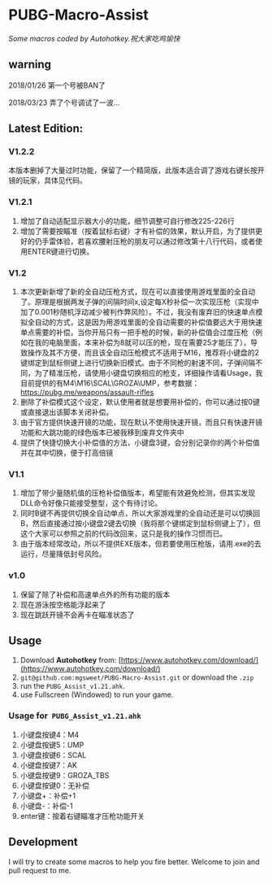 # PUBG-Macro-Assist
*Some macros coded by Autohotkey.祝大家吃鸡愉快*

## warning
2018/01/26 第一个号被BAN了

2018/03/23 弄了个号调试了一波...

## Latest Edition:
### V1.2.2 
本版本删掉了大量过时功能，保留了一个精简版，此版本适合调了游戏右键长按开镜的玩家，具体见代码。

### V1.2.1
1. 增加了自动适配显示器大小的功能，细节调整可自行修改225-226行
2. 增加了需要按瞄准（按着鼠标右键）才有补偿的效果，默认开启，为了提供更好的仍手雷体验，若喜欢腰射压枪的朋友可以通过修改第十八行代码，或者使用ENTER键进行切换。

### V1.2
1. 本次更新新增了新的全自动压枪方式，现在可以直接使用游戏里面的全自动了。原理是根据两发子弹的间隔时间x,设定每X秒补偿一次实现压枪（实现中加了0.001秒随机浮动减少被判作弊风险）。不过，我没有废弃旧的快速单点模拟全自动的方式，这是因为用游戏里面的全自动需要的补偿值要远大于用快速单点需要的补偿，当你开局只有一把手枪的时候，新的补偿值会过度压枪（例如在我的电脑里面，本来补偿为8就可以压的枪，现在需要25才能压了），导致操作及其不方便，而且该全自动压枪模式不适用于M16，推荐将小键盘的2键绑定到鼠标侧键上进行切换新旧模式。由于不同枪的射速不同，子弹间隔不同，为了精准压枪，请使用小键盘切换相应的枪支，详细操作请看Usage，我目前提供的有M4\M16\SCAL\GROZA\UMP，参考数据：https://pubg.me/weapons/assault-rifles
2. 删除了补偿模式这个设定，默认使用者就是想要用补偿的，你可以通过按0键或直接退出该脚本关闭补偿。
3. 由于官方提供快速开镜的功能，现在默认不使用快速开镜，而且只有快速开镜功能和大跳功能的绿色版本已被我移到废弃文件夹中
4. 提供了快捷切换大小补偿值的方法，小键盘3键，会分别记录你的两个补偿值并在其中切换，便于打高倍镜

### V1.1
1. 增加了带少量随机值的压枪补偿值版本，希望能有效避免检测，但其实发现DLL命令好像只能接受整型，这个有待讨论。
2. 同时B键不再提供切换全自动单点，所以大家游戏里的全自动还是可以切换回B，然后直接通过按小键盘2键去切换（我将那个键绑定到鼠标侧键上了），但这个大家可以参照之前的代码改回来，这只是我的操作习惯而已。
3. 由于版本经常改动，所以不提供EXE版本，但若要使用压枪版，请用.exe的去运行，尽量降低封号风险。

### v1.0
1. 保留了除了补偿和高速单点外的所有功能的版本
2. 现在游泳按空格能浮起来了
3. 现在跳跃开镜不会再卡在瞄准状态了

## Usage
1. Download **Autohotkey** from: [https://www.autohotkey.com/download/](https://www.autohotkey.com/download/)
2. `git@github.com:mgsweet/PUBG-Macro-Assist.git` or download the `.zip`
3. run the `PUBG_Assist_v1.21.ahk`.
4. use Fullscreen (Windowed) to run your game.

### Usage for  `PUBG_Assist_v1.21.ahk`
1. 小键盘按键4：M4
2. 小键盘按键5：UMP
3. 小键盘按键6：SCAL
4. 小键盘按键7：AK
5. 小键盘按键9：GROZA_TBS
6. 小键盘按键0：无补偿
7. 小键盘+：补偿+1
8. 小键盘-：补偿-1
9. enter键：按着右键瞄准才压枪功能开关

## Development
I will try to create some macros to help you fire better.
Welcome to join and pull request to me.
